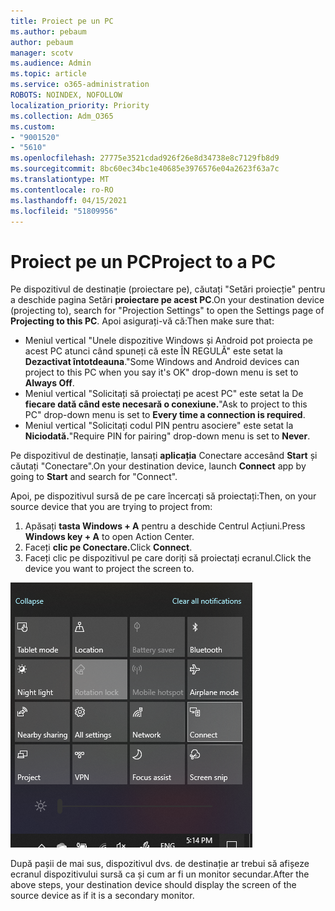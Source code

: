 ```yaml
---
title: Proiect pe un PC
ms.author: pebaum
author: pebaum
manager: scotv
ms.audience: Admin
ms.topic: article
ms.service: o365-administration
ROBOTS: NOINDEX, NOFOLLOW
localization_priority: Priority
ms.collection: Adm_O365
ms.custom:
- "9001520"
- "5610"
ms.openlocfilehash: 27775e3521cdad926f26e8d34738e8c7129fb8d9
ms.sourcegitcommit: 8bc60ec34bc1e40685e3976576e04a2623f63a7c
ms.translationtype: MT
ms.contentlocale: ro-RO
ms.lasthandoff: 04/15/2021
ms.locfileid: "51809956"
---
```

# <a name="project-to-a-pc"></a><span data-ttu-id="b12d2-102">Proiect pe un PC</span><span class="sxs-lookup"><span data-stu-id="b12d2-102">Project to a PC</span></span>

<span data-ttu-id="b12d2-103">Pe dispozitivul de destinație (proiectare pe), căutați "Setări proiecție" pentru a deschide pagina Setări **proiectare pe acest PC**.</span><span class="sxs-lookup"><span data-stu-id="b12d2-103">On your destination device (projecting to), search for "Projection Settings" to open the Settings page of **Projecting to this PC**.</span></span> <span data-ttu-id="b12d2-104">Apoi asigurați-vă că:</span><span class="sxs-lookup"><span data-stu-id="b12d2-104">Then make sure that:</span></span>
- <span data-ttu-id="b12d2-105">Meniul vertical "Unele dispozitive Windows și Android pot proiecta pe acest PC atunci când spuneți că este ÎN REGULĂ" este setat la **Dezactivat întotdeauna**.</span><span class="sxs-lookup"><span data-stu-id="b12d2-105">"Some Windows and Android devices can project to this PC when you say it's OK" drop-down menu is set to **Always Off**.</span></span>
- <span data-ttu-id="b12d2-106">Meniul vertical "Solicitați să proiectați pe acest PC" este setat la De **fiecare dată când este necesară o conexiune.**</span><span class="sxs-lookup"><span data-stu-id="b12d2-106">"Ask to project to this PC" drop-down menu is set to **Every time a connection is required**.</span></span>
- <span data-ttu-id="b12d2-107">Meniul vertical "Solicitați codul PIN pentru asociere" este setat la **Niciodată.**</span><span class="sxs-lookup"><span data-stu-id="b12d2-107">"Require PIN for pairing" drop-down menu is set to **Never**.</span></span>

<span data-ttu-id="b12d2-108">Pe dispozitivul de destinație, lansați **aplicația** Conectare accesând **Start** și căutați "Conectare".</span><span class="sxs-lookup"><span data-stu-id="b12d2-108">On your destination device, launch **Connect** app by going to **Start** and search for "Connect".</span></span>

<span data-ttu-id="b12d2-109">Apoi, pe dispozitivul sursă de pe care încercați să proiectați:</span><span class="sxs-lookup"><span data-stu-id="b12d2-109">Then, on your source device that you are trying to project from:</span></span>

1. <span data-ttu-id="b12d2-110">Apăsați **tasta Windows + A** pentru a deschide Centrul Acțiuni.</span><span class="sxs-lookup"><span data-stu-id="b12d2-110">Press **Windows key + A** to open Action Center.</span></span>
2. <span data-ttu-id="b12d2-111">Faceți **clic pe Conectare.**</span><span class="sxs-lookup"><span data-stu-id="b12d2-111">Click **Connect**.</span></span>
3. <span data-ttu-id="b12d2-112">Faceți clic pe dispozitivul pe care doriți să proiectați ecranul.</span><span class="sxs-lookup"><span data-stu-id="b12d2-112">Click the device you want to project the screen to.</span></span>

![Proiect pe un PC](media/project-to-a-pc.png)

<span data-ttu-id="b12d2-114">După pașii de mai sus, dispozitivul dvs. de destinație ar trebui să afișeze ecranul dispozitivului sursă ca și cum ar fi un monitor secundar.</span><span class="sxs-lookup"><span data-stu-id="b12d2-114">After the above steps, your destination device should display the screen of the source device as if it is a secondary monitor.</span></span>
